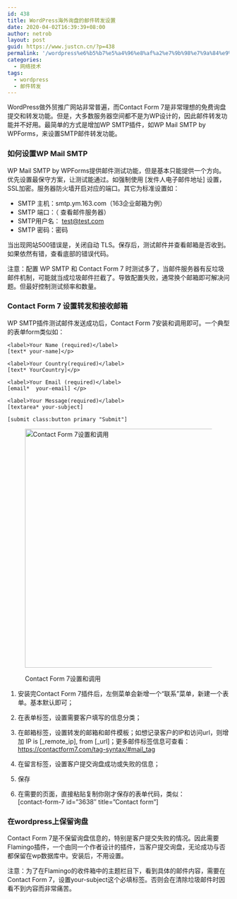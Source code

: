 ```yaml
---
id: 438
title: WordPress海外询盘的邮件转发设置
date: 2020-04-02T16:39:39+08:00
author: netrob
layout: post
guid: https://www.justcn.cn/?p=438
permalink: '/wordpress%e6%b5%b7%e5%a4%96%e8%af%a2%e7%9b%98%e7%9a%84%e9%82%ae%e4%bb%b6%e8%bd%ac%e5%8f%91%e8%ae%be%e7%bd%ae/'
categories:
  - 网络技术
tags:
  - wordpress
  - 邮件转发
---
```

WordPress做外贸推广网站非常普遍，而Contact Form 7是非常理想的免费询盘提交和转发功能。但是，大多数服务器空间都不是为WP设计的，因此邮件转发功能并不好用。最简单的方式是增加WP SMTP插件，如WP Mail SMTP by WPForms，来设置SMTP邮件转发功能。

### 如何设置WP Mail SMTP

WP Mail SMTP by WPForms提供邮件测试功能，但是基本只能提供一个方向。优先设置最保守方案，让测试能通过。如强制使用 [发件人电子邮件地址] 设置，SSL加密。服务器防火墙开启对应的端口。其它为标准设置如：

  * SMTP 主机：smtp.ym.163.com（163企业邮箱为例）
  * SMTP 端口：（ 查看邮件服务器）
  * SMTP用户名： test@test.com
  * SMTP 密码：密码

当出现网站500错误是，关闭自动 TLS。保存后，测试邮件并查看邮箱是否收到。如果依然有错，查看底部的错误代码。

注意：配置 WP SMTP 和 Contact Form 7 时测试多了，当邮件服务器有反垃圾邮件机制，可能就当成垃圾邮件拦截了。导致配置失败，通常换个邮箱即可解决问题。但最好控制测试频率和数量。

### Contact Form 7 设置转发和接收邮箱

WP SMTP插件测试邮件发送成功后，Contact Form 7安装和调用即可。一个典型的表单form类似如：

<pre class="wp-block-code"><code>&lt;label>Your Name (required)&lt;/label>
&#91;text* your-name]&lt;/p>

&lt;label>Your Country(required)&lt;/label>
&#91;text* YourCountry]&lt;/p>

&lt;label>Your Email (required)&lt;/label>
&#91;email*  your-email] &lt;/p>

&lt;label>Your Message(required)&lt;/label>
&#91;textarea* your-subject]

&#91;submit class:button primary "Submit"]</code></pre><figure class="wp-block-image size-full">

<img loading="lazy" width="590" height="541" src="https://www.justcn.cn/wp-content/uploads/2020/04/Contact-Form-7设置和调用.jpg" alt="Contact Form 7设置和调用" class="wp-image-441" srcset="https://www.justcn.cn/wp-content/uploads/2020/04/Contact-Form-7设置和调用.jpg 590w, https://www.justcn.cn/wp-content/uploads/2020/04/Contact-Form-7设置和调用-300x275.jpg 300w" sizes="(max-width: 590px) 100vw, 590px" /> <figcaption>Contact Form 7设置和调用</figcaption></figure> 

  1. 安装完Contact Form 7插件后，左侧菜单会新增一个“联系”菜单，新建一个表单。基本默认即可；
  2. 在表单标签，设置需要客户填写的信息分类；
  3. 在邮箱标签，设置转发的邮箱和邮件模板；如想记录客户的IP和访问url，则增加 IP is [\_remote\_ip], from [_url]；更多邮件标签信息可查看：<https://contactform7.com/tag-syntax/#mail_tag>  
    
  4. 在留言标签，设置客户提交询盘成功或失败的信息；
  5. 保存
  6. 在需要的页面，直接粘贴复制你刚才保存的表单代码，类似：  
    [contact-form-7 id=&#8221;3638&#8243; title=&#8221;Contact form&#8221;]

### 在wordpress上保留询盘

Contact Form 7是不保留询盘信息的，特别是客户提交失败的情况。因此需要Flamingo插件，一个由同一个作者设计的插件，当客户提交询盘，无论成功与否都保留在wp数据库中。安装后，不用设置。

注意：为了在Flamingo的收件箱中的主题栏目下，看到具体的邮件内容，需要在Contact Form 7，设置your-subject这个必填标签。否则会在清除垃圾邮件时因看不到内容而非常痛苦。
